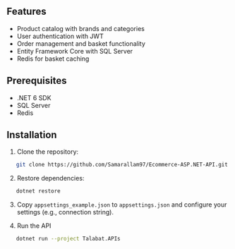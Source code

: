 ## Features
- Product catalog with brands and categories
- User authentication with JWT
- Order management and basket functionality
- Entity Framework Core with SQL Server
- Redis for basket caching

## Prerequisites

- .NET 6 SDK
- SQL Server
- Redis

## Installation

1. Clone the repository:
```bash
   git clone https://github.com/Samarallam97/Ecommerce-ASP.NET-API.git
```

2. Restore dependencies:
```bash
   dotnet restore
```

3. Copy `appsettings_example.json` to `appsettings.json` and configure your settings (e.g., connection string).

4. Run the API
```bash
   dotnet run --project Talabat.APIs
```
